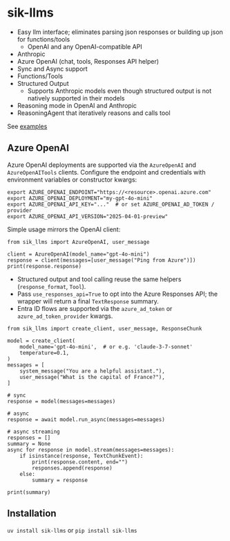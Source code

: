 # sik-llms

- Easy llm interface; eliminates parsing json responses or building up json for functions/tools
    - OpenAI and any OpenAI-compatible API
- Anthropic
- Azure OpenAI (chat, tools, Responses API helper)
- Sync and Async support
- Functions/Tools
- Structured Output
    - Supports Anthropic models even though structured output is not natively supported in their models
- Reasoning mode in OpenAI and Anthropic
- ReasoningAgent that iteratively reasons and calls tool

See [examples](https://github.com/shane-kercheval/sik-llms/blob/main/examples/examples.ipynb)

## Azure OpenAI

Azure OpenAI deployments are supported via the `AzureOpenAI` and `AzureOpenAITools` clients. Configure the endpoint and credentials with environment variables or constructor kwargs:

```
export AZURE_OPENAI_ENDPOINT="https://<resource>.openai.azure.com"
export AZURE_OPENAI_DEPLOYMENT="my-gpt-4o-mini"
export AZURE_OPENAI_API_KEY="..."  # or set AZURE_OPENAI_AD_TOKEN / provider
export AZURE_OPENAI_API_VERSION="2025-04-01-preview"
```

Simple usage mirrors the OpenAI client:

```
from sik_llms import AzureOpenAI, user_message

client = AzureOpenAI(model_name="gpt-4o-mini")
response = client(messages=[user_message("Ping from Azure")])
print(response.response)
```

- Structured output and tool calling reuse the same helpers (`response_format`, `Tool`).
- Pass `use_responses_api=True` to opt into the Azure Responses API; the wrapper will return a final `TextResponse` summary.
- Entra ID flows are supported via the `azure_ad_token` or `azure_ad_token_provider` kwargs.

```
from sik_llms import create_client, user_message, ResponseChunk

model = create_client(
    model_name='gpt-4o-mini',  # or e.g. 'claude-3-7-sonnet'
    temperature=0.1,
)
messages = [
    system_message("You are a helpful assistant."),
    user_message("What is the capital of France?"),
]

# sync
response = model(messages=messages)

# async
response = await model.run_async(messages=messages)

# async streaming
responses = []
summary = None
async for response in model.stream(messages=messages):
    if isinstance(response, TextChunkEvent):
        print(response.content, end="")
        responses.append(response)
    else:
        summary = response

print(summary)
```

## Installation

`uv install sik-llms` or `pip install sik-llms`

